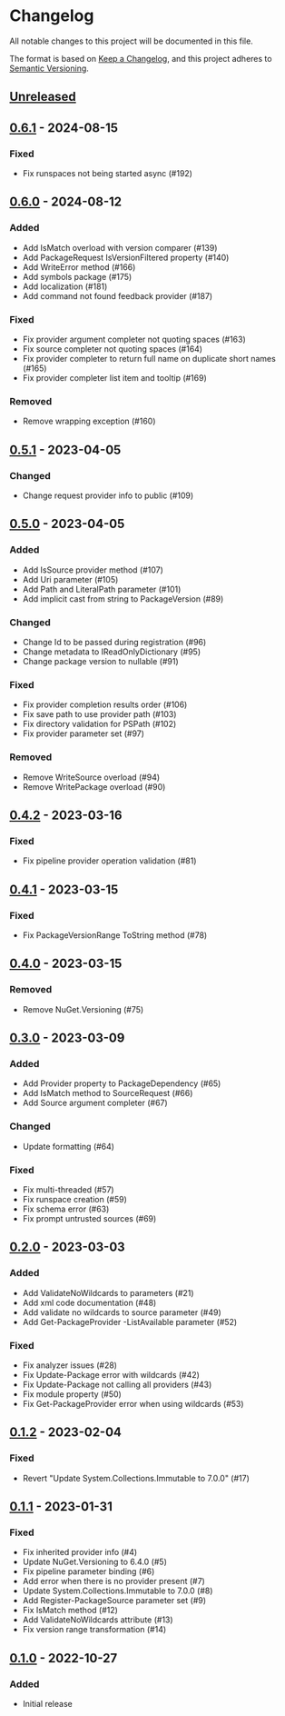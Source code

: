 # Changelog

All notable changes to this project will be documented in this file.

The format is based on [Keep a Changelog](https://keepachangelog.com/en/1.0.0/),
and this project adheres to [Semantic Versioning](https://semver.org/spec/v2.0.0.html).

## [Unreleased]

## [0.6.1] - 2024-08-15

### Fixed

- Fix runspaces not being started async (#192)

## [0.6.0] - 2024-08-12

### Added

- Add IsMatch overload with version comparer (#139)
- Add PackageRequest IsVersionFiltered property (#140)
- Add WriteError method (#166)
- Add symbols package (#175)
- Add localization (#181)
- Add command not found feedback provider (#187)

### Fixed

- Fix provider argument completer not quoting spaces (#163)
- Fix source completer not quoting spaces (#164)
- Fix provider completer to return full name on duplicate short names (#165)
- Fix provider completer list item and tooltip (#169)

### Removed

- Remove wrapping exception (#160)

## [0.5.1] - 2023-04-05

### Changed

- Change request provider info to public (#109)

## [0.5.0] - 2023-04-05

### Added

- Add IsSource provider method (#107)
- Add Uri parameter (#105)
- Add Path and LiteralPath parameter (#101)
- Add implicit cast from string to PackageVersion (#89)

### Changed

- Change Id to be passed during registration (#96)
- Change metadata to IReadOnlyDictionary (#95)
- Change package version to nullable (#91)

### Fixed

- Fix provider completion results order (#106)
- Fix save path to use provider path (#103)
- Fix directory validation for PSPath (#102)
- Fix provider parameter set (#97)

### Removed

- Remove WriteSource overload (#94)
- Remove WritePackage overload (#90)

## [0.4.2] - 2023-03-16

### Fixed

- Fix pipeline provider operation validation (#81)

## [0.4.1] - 2023-03-15

### Fixed

- Fix PackageVersionRange ToString method (#78)

## [0.4.0] - 2023-03-15

### Removed

- Remove NuGet.Versioning (#75)

## [0.3.0] - 2023-03-09

### Added

- Add Provider property to PackageDependency (#65)
- Add IsMatch method to SourceRequest (#66)
- Add Source argument completer (#67)

### Changed

- Update formatting (#64)

### Fixed

- Fix multi-threaded (#57)
- Fix runspace creation (#59)
- Fix schema error (#63)
- Fix prompt untrusted sources (#69)

## [0.2.0] - 2023-03-03

### Added

- Add ValidateNoWildcards to parameters (#21)
- Add xml code documentation (#48)
- Add validate no wildcards to source parameter (#49)
- Add Get-PackageProvider -ListAvailable parameter (#52)

### Fixed

- Fix analyzer issues (#28)
- Fix Update-Package error with wildcards (#42)
- Fix Update-Package not calling all providers (#43)
- Fix module property (#50)
- Fix Get-PackageProvider error when using wildcards (#53)

## [0.1.2] - 2023-02-04

### Fixed

- Revert "Update System.Collections.Immutable to 7.0.0" (#17)

## [0.1.1] - 2023-01-31

### Fixed

- Fix inherited provider info (#4)
- Update NuGet.Versioning to 6.4.0 (#5)
- Fix pipeline parameter binding (#6)
- Add error when there is no provider present (#7)
- Update System.Collections.Immutable to 7.0.0 (#8)
- Add Register-PackageSource parameter set (#9)
- Fix IsMatch method (#12)
- Add ValidateNoWildcards attribute (#13)
- Fix version range transformation (#14)

## [0.1.0] - 2022-10-27

### Added

- Initial release

[Unreleased]: https://github.com/anypackage/anypackage/compare/v0.6.1...HEAD
[0.6.1]: https://github.com/anypackage/anypackage/releases/tag/v0.6.1
[0.6.0]: https://github.com/anypackage/anypackage/releases/tag/v0.6.0
[0.5.1]: https://github.com/anypackage/anypackage/releases/tag/v0.5.1
[0.5.0]: https://github.com/anypackage/anypackage/releases/tag/v0.5.0
[0.4.2]: https://github.com/anypackage/anypackage/releases/tag/v0.4.2
[0.4.1]: https://github.com/anypackage/anypackage/releases/tag/v0.4.1
[0.4.0]: https://github.com/anypackage/anypackage/releases/tag/v0.4.0
[0.3.0]: https://github.com/anypackage/anypackage/releases/tag/v0.3.0
[0.2.0]: https://github.com/anypackage/anypackage/releases/tag/v0.2.0
[0.1.2]: https://github.com/anypackage/anypackage/releases/tag/v0.1.2
[0.1.1]: https://github.com/anypackage/anypackage/releases/tag/v0.1.1
[0.1.0]: https://github.com/anypackage/anypackage/releases/tag/v0.1.0
